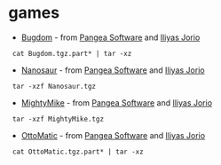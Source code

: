 # games

* [Bugdom](https://github.com/jorio/Bugdom) - from [Pangea Software](https://pangeasoft.net/) and [Iliyas Jorio](https://github.com/jorio)
```
 cat Bugdom.tgz.part* | tar -xz
```
* [Nanosaur](https://github.com/jorio/Nanosaur) - from [Pangea Software](https://pangeasoft.net/) and [Iliyas Jorio](https://github.com/jorio)
```
 tar -xzf Nanosaur.tgz
```
* [MightyMike](https://github.com/jorio/MightyMike) - from [Pangea Software](https://pangeasoft.net/) and [Iliyas Jorio](https://github.com/jorio)
```
 tar -xzf MightyMike.tgz
```
* [OttoMatic](https://github.com/jorio/OttoMatic) - from [Pangea Software](https://pangeasoft.net/) and [Iliyas Jorio](https://github.com/jorio)
```
 cat OttoMatic.tgz.part* | tar -xz
```
